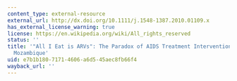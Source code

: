 ```yaml
---
content_type: external-resource
external_url: http://dx.doi.org/10.1111/j.1548-1387.2010.01109.x
has_external_license_warning: true
license: https://en.wikipedia.org/wiki/All_rights_reserved
status: ''
title: '"All I Eat is ARVs": The Paradox of AIDS Treatment Interventions in Central
  Mozambique'
uid: e7b1b180-7171-4606-a6d5-45aec8fb66f4
wayback_url: ''
---
```

